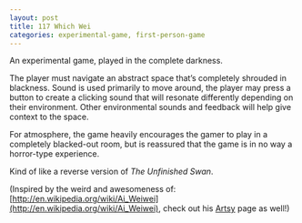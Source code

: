 ```yaml
---
layout: post
title: 117 Which Wei
categories: experimental-game, first-person-game
---
```

An experimental game, played in the complete darkness.

The player must navigate an abstract space that’s completely shrouded in blackness.  Sound is used primarily to move around, the player may press a button to create a clicking sound that will resonate differently depending on their environment.  Other environmental sounds and feedback will help give context to the space.

For atmosphere, the game heavily encourages the gamer to play in a completely blacked-out room, but is reassured that the game is in no way a horror-type experience.

Kind of like a reverse version of *The Unfinished Swan*.

(Inspired by the weird and awesomeness of: [http://en.wikipedia.org/wiki/Ai_Weiwei](http://en.wikipedia.org/wiki/Ai_Weiwei), check out his [Artsy](https://www.artsy.net/artist/ai-weiwei) page as well!)